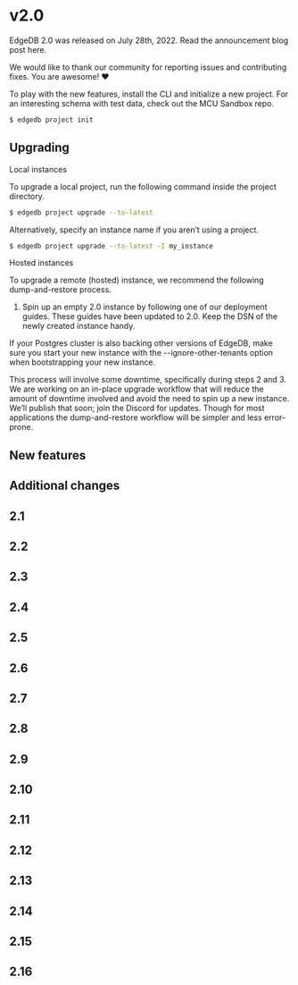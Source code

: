 # v2.0

EdgeDB 2.0 was released on July 28th, 2022. Read the announcement blog post here.

We would like to thank our community for reporting issues and contributing fixes. You are awesome! ❤️

To play with the new features, install the CLI and initialize a new project. For an interesting schema with test data, check out the MCU Sandbox repo.

```bash
$ edgedb project init
```

## Upgrading

Local instances

To upgrade a local project, run the following command inside the project directory.

```bash
$ edgedb project upgrade --to-latest
```

Alternatively, specify an instance name if you aren’t using a project.

```bash
$ edgedb project upgrade --to-latest -I my_instance
```

Hosted instances

To upgrade a remote (hosted) instance, we recommend the following dump-and-restore process.

1. Spin up an empty 2.0 instance by following one of our deployment guides. These guides have been updated to 2.0. Keep the DSN of the newly created instance handy.

If your Postgres cluster is also backing other versions of EdgeDB, make sure you start your new instance with the --ignore-other-tenants option when bootstrapping your new instance.

This process will involve some downtime, specifically during steps 2 and 3. We are working on an in-place upgrade workflow that will reduce the amount of downtime involved and avoid the need to spin up a new instance. We’ll publish that soon; join the Discord for updates. Though for most applications the dump-and-restore workflow will be simpler and less error-prone.

## New features

## Additional changes

## 2.1

## 2.2

## 2.3

## 2.4

## 2.5

## 2.6

## 2.7

## 2.8

## 2.9

## 2.10

## 2.11

## 2.12

## 2.13

## 2.14

## 2.15

## 2.16

